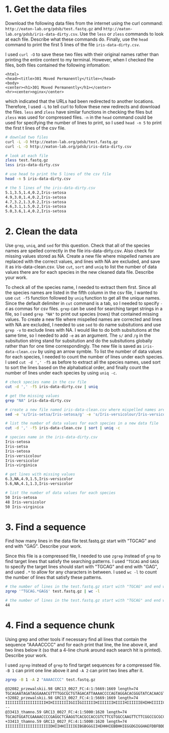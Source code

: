 # 1. Get the data files
Download the following data files from the internet using the curl command: `http://eaton-lab.org/pdsb/test.fastq.gz` and 
`http://eaton-lab.org/pdsb/iris-data-dirty.csv`. Use the `less` or `zless` commands to look at each file.
Describe what these commands do. Finally, use the `head` command to print the first 5 lines of the file `iris-data-dirty.csv`.

I used `curl -O` to save these two files with their original names rather than printing the entire content to my terminal.
However, when I checked the files, both files contained the following infomation:
```
<html>
<head><title>301 Moved Permanently</title></head>
<body>
<center><h1>301 Moved Permanently</h1></center>
<hr><center>nginx</center>
```
which indicated that the URLs had been redirected to another locations. Therefore, I used `-L` to tell curl to follow these new redirects and
download the files. `less` and `zless` have similar functions in checking the files but `zless` was used for compressed files. `-n` in the `head`
command could be used for specifying the number of lines to print, so I used `head -n 5` to print the first t lines of the csv file.

```bash
# downlad two files
curl -L -O http://eaton-lab.org/pdsb/test.fastq.gz
curl -L -O http://eaton-lab.org/pdsb/iris-data-dirty.csv

# look at each file
zless test.fastq.gz
less iris-data-dirty.csv

# use head to print the 5 lines of the csv file
head -n 5 iris-data-dirty.csv
```

```bash
# the 5 lines of the iris-data-dirty.csv
5.1,3.5,1.4,0.2,Iris-setosa
4.9,3.0,1.4,0.2,Iris-setosa
4.7,3.2,1.3,0.2,Iris-setosa
4.6,3.1,1.5,0.2,Iris-setosa
5.0,3.6,1.4,0.2,Iris-setosa
```

# 2. Clean the data
Use `grep`, `uniq`, and `sed` for this question. Check that all of the species names are spelled correctly in the file iris-data-dirty.csv. 
Also check for missing values stored as NA. Create a new file where mispelled names are replaced with the correct values, and lines with NA are excluded, 
and save it as iris-data-clean.csv. 
Use `cut`, `sort` and `uniq` to list the number of data values there are for each species in the new cleaned data file. Describe your work.

To check all of the species name, I needed to extract them first. Since all the species names are listed in the fifth column in the csv file, 
I wanted to use `cut -f5` function followed by `uniq` function to get all the unique names. Since the default delimiter in `cut` command is a tab, 
so I needed to specify `-d` as commas for csv files. `grep` can be used for searching target strings in a file, so I used `grep "NA"` to print out species (rows) 
that contained missing values. To create a new file where mispelled names are corrected and lines with NA are excluded, I needed to use `sed` to do name subsitutions and
use `grep -v` to exclude lines with NA. I would like to do both subsitutions at the same time, so I needed to add `-e` as an argument. The `s/` and `/g` in the subsitution
string stand for subsitution and do the subsitutions globally rather than for one time correspondingly. The new file is saved as `iris-data-clean.csv` by using an arrow symble.
To list the number of data values for each species, I needed to count the number of lines under each species. I used `cut -d ',' -f5` as before to extract all the species names,
used sort to sort the lines based on the alphabatical order, and finally count the number of lines under each species by using `uniq -c`.


```bash
# check species name in the csv file
cut -d ',' -f5 iris-data-dirty.csv | uniq

# get the missing values
grep "NA" iris-data-dirty.csv

# create a new file named iris-data-clean.csv where mispelled names are corrected and lines with NA are excluded
sed -e 's/Iris-setsa/Iris-setosa/g' -e 's/Iris-versicolour/Iris-versicolor/g' iris-data-dirty.csv | grep -v 'NA' > iris-data-clean.csv

# list the number of data values for each species in a new data file
cut -d ',' -f5 iris-data-clean.csv | sort | uniq -c
```

```bash
# species name in the iris-data-dirty.csv
Iris-setosa
Iris-setsa
Iris-setosa
Iris-versicolour
Iris-versicolor
Iris-virginica

# get lines with missing values
6.3,NA,4.9,1.5,Iris-versicolor
5.6,NA,4.1,1.3,Iris-versicolor

# list the number of data values for each species
50 Iris-setosa
48 Iris-versicolor
50 Iris-virginica
```

# 3. Find a sequence
Find how many lines in the data file test.fastq.gz start with "TGCAG" and end with "GAG". Describe your work.

Since this file is a compressed file, I needed to use `zgrep` instead of `grep` to find target lines that satisfy the searching patterns. I used `^TGCAG` and
`GAG$` to specify the target lines should start with "TGCAG" and end with "GAG", and used `.*` to allow for any characters in between. I used `wc -l` to count
the number of lines that satisfy these patterns.

```bash
# the number of lines in the test.fastq.gz start with "TGCAG" and end with "GAG"
zgrep '^TGCAG.*GAG$' test.fastq.gz | wc -l
```

```bash
# the number of lines in the test.fastq.gz start with "TGCAG" and end with "GAG"
44
```

# 4. Find a sequence chunk
Using grep and other tools if necessary find all lines that contain the sequence "AAAACCCC" and for each print that line, the line above it, and two lines below it 
(so that a 4-line chunk around each search hit is printed). Describe your work.

I used `zgrep` instead of `grep` to find target sequences for a compressed file. `-B 1` can print one line above it and `-A 2` can print two lines after it. 

```bash
zgrep -B 1 -A 2 "AAAACCCC" test.fastq.gz
```

```bash
@32082_przewalskii.98 GRC13_0027_FC:4:1:5669:1669 length=74
TGCAGAATAGATAGGAAACGTTTTGGCGCTGTAGACATTAAAACCCCAGTAGGACACGGGTATCACAACGTACA
+32082_przewalskii.98 GRC13_0027_FC:4:1:5669:1669 length=74
IIIIIIIIIIIIIIIIIIHIHIIIIIIIIGIIIGIIIIIIHIIIIIIIHIIIIHIIIIIIEHIHHIIIIICIHI
--
@33413_thamno.59 GRC13_0027_FC:4:1:5000:1620 length=74
TGCAGTGGATCGAAAACCCCGAGGCTCAAGGTCACGCCACCGTCTTCGTGGCCAAGTTCTTCGGCCGCGCCGGC
+33413_thamno.59 GRC13_0027_FC:4:1:5000:1620 length=74
IIIIIIIIIIIIIIIIIIIIDHIIHHIIIIIEIBGBGGGIIHEHHHIEBBHHIEGGDGIGGHAEFDBFBDDB?D
```
